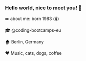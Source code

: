 ### Hello world, nice to meet you! :sunflower:

:arrow_right: about me: born 1983 (:womens:)

:mortar_board: @coding-bootcamps-eu

:house: Berlin, Germany

:heart: Music, cats, dogs, coffee

<!--
**Li-Nadine/Li-Nadine** is a ✨ _special_ ✨ repository because its `README.md` (this file) appears on your GitHub profile.

Here are some ideas to get you started:

- 🔭 I’m currently working on ...
- 🌱 I’m currently learning ...
- 👯 I’m looking to collaborate on ...
- 🤔 I’m looking for help with ...
- 💬 Ask me about ...
- 📫 How to reach me: ...
- 😄 Pronouns: ...
- ⚡ Fun fact: ...
-->
